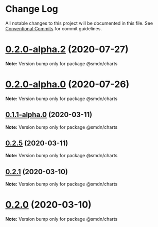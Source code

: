 # Change Log

All notable changes to this project will be documented in this file.
See [Conventional Commits](https://conventionalcommits.org) for commit guidelines.

# [0.2.0-alpha.2](https://github.com/samsoedien/smdn-design-system/tree/master/packages/charts/compare/v0.2.0-alpha.1...v0.2.0-alpha.2) (2020-07-27)

**Note:** Version bump only for package @smdn/charts





# [0.2.0-alpha.0](https://github.com/samsoedien/smdn-design-system/tree/master/packages/charts/compare/v0.1.1-alpha.0...v0.2.0-alpha.0) (2020-07-26)

**Note:** Version bump only for package @smdn/charts






## [0.1.1-alpha.0](https://github.com/samsoedien/smdn-design-system/tree/master/packages/charts/compare/v0.2.5...v0.1.1-alpha.0) (2020-03-11)

**Note:** Version bump only for package @smdn/charts





## [0.2.5](https://github.com/samsoedien/smdn-design-system/tree/master/packages/charts/compare/v0.2.4...v0.2.5) (2020-03-11)

**Note:** Version bump only for package @smdn/charts





## [0.2.1](https://github.com/samsoedien/smdn-design-system/tree/master/packages/charts/compare/v0.2.0...v0.2.1) (2020-03-10)

**Note:** Version bump only for package @smdn/charts





# [0.2.0](https://github.com/samsoedien/smdn-design-system/tree/master/packages/charts/compare/v1.1.0...v0.2.0) (2020-03-10)

**Note:** Version bump only for package @smdn/charts
